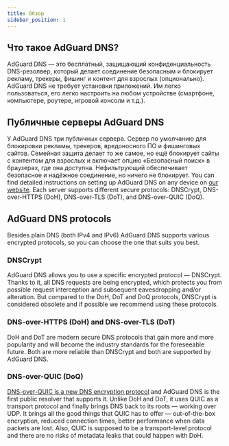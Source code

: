 ```yaml
---
title: Обзор
sidebar_position: 1
---
```


## Что такое AdGuard DNS?

AdGuard DNS — это бесплатный, защищающий конфиденциальность DNS-резолвер, который делает соединение безопасным и блокирует рекламу, трекеры, фишинг и контент для взрослых (опционально). AdGuard DNS не требует установки приложений. Им легко пользоваться, его легко настроить на любом устройстве (смартфоне, компьютере, роутере, игровой консоли и т.д.).


## Публичные серверы AdGuard DNS
У AdGuard DNS три публичных сервера. Сервер по умолчанию для блокировки рекламы, трекеров, вредоносного ПО и фишинговых сайтов. Семейная защита делает то же самое, но ещё блокирует сайты с контентом для взрослых и включает опцию «Безопасный поиск» в браузерах, где она доступна. Нефильтрующий обеспечивает безопасное и надёжное соединение, но ничего не блокирует. You can find detailed instructions on setting up AdGuard DNS on any device on [our website](https://adguard-dns.io/en/public-dns.html). Each server supports different secure protocols: DNSCrypt, DNS-over-HTTPS (DoH), DNS-over-TLS (DoT), and DNS-over-QUIC (DoQ).


## AdGuard DNS protocols
Besides plain DNS (both IPv4 and IPv6) AdGuard DNS supports various encrypted protocols, so you can choose the one that suits you best.

### DNSCrypt
AdGuard DNS allows you to use a specific encrypted protocol — DNSCrypt. Thanks to it, all DNS requests are being encrypted, which protects you from possible request interception and subsequent eavesdropping and/or alteration. But compared to the DoH, DoT and DoQ protocols, DNSCrypt is considered obsolete and if possible we recommend using these protocols.

### DNS-over-HTTPS (DoH) and DNS-over-TLS (DoT)
DoH and DoT are modern secure DNS protocols that gain more and more popularity and will become the industry standards for the foreseeable future. Both are more reliable than DNSCrypt and both are supported by AdGuard DNS.

### DNS-over-QUIC (DoQ)
[DNS-over-QUIC is a new DNS encryption protocol](https://adguard.com/en/blog/dns-over-quic.html) and AdGuard DNS is the first public resolver that supports it. Unlike DoH and DoT, it uses QUIC as a transport protocol and finally brings DNS back to its roots — working over UDP. It brings all the good things that QUIC has to offer — out-of-the-box encryption, reduced connection times, better performance when data packets are lost. Also, QUIC is supposed to be a transport-level protocol and there are no risks of metadata leaks that could happen with DoH.


